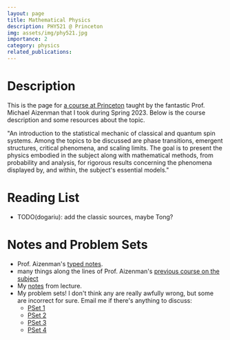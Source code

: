 ```yaml
---
layout: page
title: Mathematical Physics
description: PHY521 @ Princeton
img: assets/img/phy521.jpg
importance: 2
category: physics
related_publications: 
---
```


# Description
This is the page for <a href="https://registrar.princeton.edu/course-offerings/course-details?term=1234&courseid=012614">a course at Princeton</a> taught by the fantastic Prof. Michael Aizenman that I took during Spring 2023. Below is the course description and some resources about the topic.

"An introduction to the statistical mechanic of classical and quantum spin systems. Among the topics to be discussed are phase transitions, emergent structures, critical phenomena, and scaling limits. The goal is to present the physics embodied in the subject along with mathematical methods, from probability and analysis, for rigorous results concerning the phenomena displayed by, and within, the subject's essential models."

# Reading List
- TODO(dogariu): add the classic sources, maybe Tong?

# Notes and Problem Sets
- Prof. Aizenman's <a href="/assets/pdf/phy521/aizenman_notes.pdf">typed notes</a>.
- many things along the lines of Prof. Aizenman's <a href="https://kiranvodrahalli.github.io/notes/mat597_notes.pdf">previous course on the subject</a>
- My <a href="/assets/pdf/phy521/notes.pdf">notes</a> from lecture.
- My problem sets! I don't think any are really awfully wrong, but some are incorrect for sure. Email me if there's anything to discuss:
    - <a href="/assets/pdf/phy521/ps1.pdf">PSet 1</a>
    - <a href="/assets/pdf/phy521/ps2.pdf">PSet 2</a>
    - <a href="/assets/pdf/phy521/ps3.pdf">PSet 3</a>
    - <a href="/assets/pdf/phy521/ps4.pdf">PSet 4</a>
